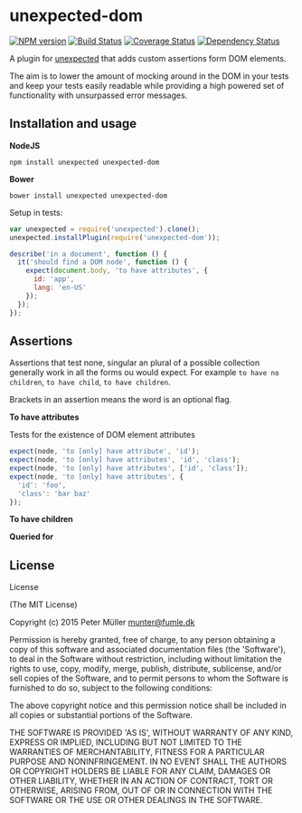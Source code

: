 unexpected-dom
==============

[![NPM version](https://badge.fury.io/js/unexpected-dom.svg)](http://badge.fury.io/js/unexpected-dom)
[![Build Status](https://travis-ci.org/Munter/unexpected-dom.svg?branch=master)](https://travis-ci.org/Munter/unexpected-dom)
[![Coverage Status](https://img.shields.io/coveralls/Munter/unexpected-dom.svg?style=flat)](https://coveralls.io/r/Munter/unexpected-dom?branch=master)
[![Dependency Status](https://david-dm.org/Munter/unexpected-dom.svg)](https://david-dm.org/Munter/unexpected-dom)

A plugin for [unexpected](https://unexpectedjs.github.io/) that adds custom assertions form DOM elements.

The aim is to lower the amount of mocking around in the DOM in your tests and keep your tests easily readable while providing a high powered set of functionality with unsurpassed error messages.


Installation and usage
----------------------

**NodeJS**

```
npm install unexpected unexpected-dom
```

**Bower**

```
bower install unexpected unexpected-dom
```

Setup in tests:

``` js
var unexpected = require('unexpected').clone();
unexpected.installPlugin(require('unexpected-dom'));

describe('in a document', function () {
  it('should find a DOM node', function () {
    expect(document.body, 'to have attributes', {
      id: 'app',
      lang: 'en-US'
    });
  });
});

```

Assertions
----------

Assertions that test none, singular an plural of a possible collection generally work in all the forms ou would expect. For example `to have no children`, `to have child`, `to have children`.

Brackets in an assertion means the word is an optional flag.

**To have attributes**

Tests for the existence of DOM element attributes

```js
expect(node, 'to [only] have attribute', 'id');
expect(node, 'to [only] have attributes', 'id', 'class');
expect(node, 'to [only] have attributes', ['id', 'class']);
expect(node, 'to [only] have attributes', {
  'id': 'foo',
  'class': 'bar baz'
});
```

**To have children**

**Queried for**


License
-------

License

(The MIT License)

Copyright (c) 2015 Peter Müller [munter@fumle.dk](mailto:munter@fumle.dk)

Permission is hereby granted, free of charge, to any person obtaining a copy of this software and associated documentation files (the 'Software'), to deal in the Software without restriction, including without limitation the rights to use, copy, modify, merge, publish, distribute, sublicense, and/or sell copies of the Software, and to permit persons to whom the Software is furnished to do so, subject to the following conditions:

The above copyright notice and this permission notice shall be included in all copies or substantial portions of the Software.

THE SOFTWARE IS PROVIDED 'AS IS', WITHOUT WARRANTY OF ANY KIND, EXPRESS OR IMPLIED, INCLUDING BUT NOT LIMITED TO THE WARRANTIES OF MERCHANTABILITY, FITNESS FOR A PARTICULAR PURPOSE AND NONINFRINGEMENT. IN NO EVENT SHALL THE AUTHORS OR COPYRIGHT HOLDERS BE LIABLE FOR ANY CLAIM, DAMAGES OR OTHER LIABILITY, WHETHER IN AN ACTION OF CONTRACT, TORT OR OTHERWISE, ARISING FROM, OUT OF OR IN CONNECTION WITH THE SOFTWARE OR THE USE OR OTHER DEALINGS IN THE SOFTWARE.
